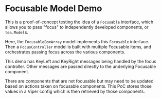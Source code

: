 # Focusable Model Demo

This is a proof-of-concept testing the idea of a `Focusable` interface,
which allows you to pass "focus" to independently developed components, or `tea.Model`s.

Here, the `FocusableBoxArray` model implements this `Focusable` interface. Then
a `FocusController` model is built with multiple Focusable items, and
orchestrates passing focus across the various components.

This demo has KeyLeft and KeyRight messages being handled by the focus
controller. Other messages are passed directly to the underlying Focusable
component.

There are components that are not focusable but may need to be updated based on
actions taken on focusable components. This PoC stores those values in a Viper config
which is then retrieved by those components.
